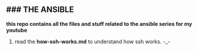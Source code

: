 ## ### THE ANSIBLE  ###
**this repo contains all the files and stuff related to the ansible series for my youtube**

1. read the **how-ssh-works.md** to understand how ssh works. -_-

